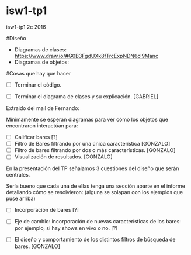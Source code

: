 # isw1-tp1
isw1-tp1 2c 2016


#Diseño

* Diagramas de clases: https://www.draw.io/#G0B3FgdUXk8fTrcExpNDN6cl9Manc
* Diagramas de objetos:

#Cosas que hay que hacer

- [ ] Terminar el código.
- [ ] Terminar el diagrama de clases y su explicación. [GABRIEL]


Extraido del mail de Fernando:

Mínimamente se esperan diagramas para ver cómo los objetos que encontraron interactúan para:

- [ ] Calificar bares [?]
- [ ] Filtro de Bares filtrando por una única característica [GONZALO]
- [ ] Filtro de bares filtrando por dos o más características. [GONZALO]
- [ ] Visualización de resultados. [GONZALO]

En la presentación del TP señalamos 3 cuestiones del diseño que serán centrales. 

Sería bueno que cada una de ellas tenga una sección aparte en el informe detallando cómo se resolvieron: (alguna se solapan con los ejemplos que puse arriba)

- [ ] Incorporación de bares [?]
- [ ] Eje de cambio: incorporación de nuevas características de los bares: por ejemplo, si hay shows en vivo o no. [?]
- [ ] El diseño y comportamiento de los distintos filtros de búsqueda de bares. [GONZALO]


